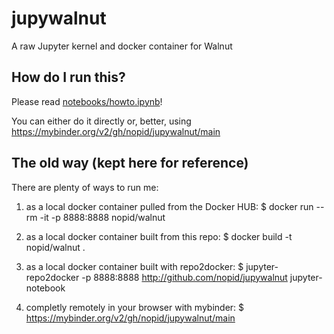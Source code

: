 # jupywalnut
A raw Jupyter kernel and docker container for Walnut

## How do I run this?

Please read [notebooks/howto.ipynb](notebooks/howto.ipynb)!

You can either do it directly or, better, using 
https://mybinder.org/v2/gh/nopid/jupywalnut/main


## The old way (kept here for reference)

There are plenty of ways to run me:
 1. as a local docker container pulled from the Docker HUB:
    $ docker run --rm -it -p 8888:8888 nopid/walnut

 2. as a local docker container built from this repo:
    $ docker build -t nopid/walnut .

 3. as a local docker container built with repo2docker:
    $ jupyter-repo2docker -p 8888:8888 http://github.com/nopid/jupywalnut jupyter-notebook

 4. completly remotely in your browser with mybinder:
    $ https://mybinder.org/v2/gh/nopid/jupywalnut/main
